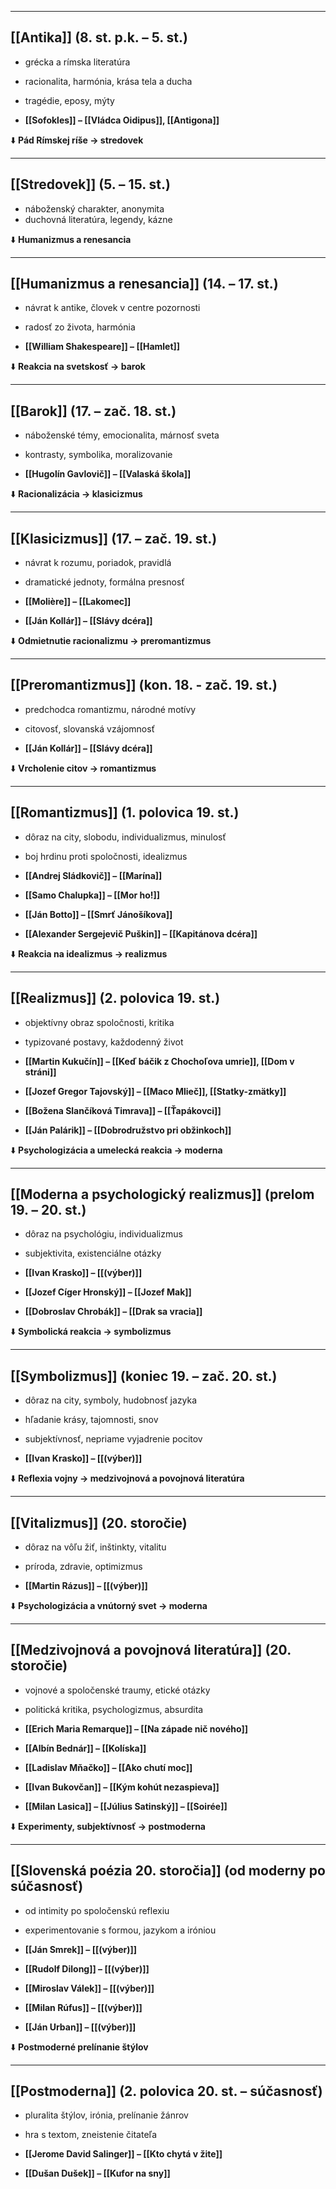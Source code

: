 
---

## [[Antika]] (8. st. p.k. – 5. st.)
- grécka a rímska literatúra
- racionalita, harmónia, krása tela a ducha
- tragédie, eposy, mýty

- **[[Sofokles]] – [[Vládca Oidipus]], [[Antigona]]**

⬇️ **Pád Rímskej ríše → stredovek**

---

## [[Stredovek]] (5. – 15. st.)
- náboženský charakter, anonymita
- duchovná literatúra, legendy, kázne

⬇️ **Humanizmus a renesancia**

---

## [[Humanizmus a renesancia]] (14. – 17. st.)
- návrat k antike, človek v centre pozornosti
- radosť zo života, harmónia

- **[[William Shakespeare]] – [[Hamlet]]**

⬇️ **Reakcia na svetskosť → barok**

---

## [[Barok]] (17. – zač. 18. st.)
- náboženské témy, emocionalita, márnosť sveta
- kontrasty, symbolika, moralizovanie

- **[[Hugolín Gavlovič]] – [[Valaská škola]]**

⬇️ **Racionalizácia → klasicizmus**

---

## [[Klasicizmus]] (17. – zač. 19. st.)
- návrat k rozumu, poriadok, pravidlá
- dramatické jednoty, formálna presnosť

- **[[Molière]] – [[Lakomec]]**
- **[[Ján Kollár]] – [[Slávy dcéra]]**

⬇️ **Odmietnutie racionalizmu → preromantizmus**

---

## [[Preromantizmus]] (kon. 18. - zač. 19. st.)
- predchodca romantizmu, národné motívy
- citovosť, slovanská vzájomnosť

- **[[Ján Kollár]] – [[Slávy dcéra]]**

⬇️ **Vrcholenie citov → romantizmus**

---

## [[Romantizmus]] (1. polovica 19. st.)
- dôraz na city, slobodu, individualizmus, minulosť
- boj hrdinu proti spoločnosti, idealizmus

- **[[Andrej Sládkovič]] – [[Marína]]**
- **[[Samo Chalupka]] – [[Mor ho!]]**
- **[[Ján Botto]] – [[Smrť Jánošíkova]]**
- **[[Alexander Sergejevič Puškin]] – [[Kapitánova dcéra]]**

⬇️ **Reakcia na idealizmus → realizmus**

---

## [[Realizmus]] (2. polovica 19. st.)
- objektívny obraz spoločnosti, kritika
- typizované postavy, každodenný život

- **[[Martin Kukučín]] – [[Keď báčik z Chochoľova umrie]], [[Dom v stráni]]**
- **[[Jozef Gregor Tajovský]] – [[Maco Mlieč]], [[Statky-zmätky]]**
- **[[Božena Slančíková Timrava]] – [[Ťapákovci]]**
- **[[Ján Palárik]] – [[Dobrodružstvo pri obžinkoch]]**

⬇️ **Psychologizácia a umelecká reakcia → moderna**

---

## [[Moderna a psychologický realizmus]] (prelom 19. – 20. st.)
- dôraz na psychológiu, individualizmus
- subjektivita, existenciálne otázky

- **[[Ivan Krasko]] – [[(výber)]]**
- **[[Jozef Cíger Hronský]] – [[Jozef Mak]]**
- **[[Dobroslav Chrobák]] – [[Drak sa vracia]]**

⬇️ **Symbolická reakcia → symbolizmus**

---

## [[Symbolizmus]] (koniec 19. – zač. 20. st.)
- dôraz na city, symboly, hudobnosť jazyka
- hľadanie krásy, tajomnosti, snov
- subjektívnosť, nepriame vyjadrenie pocitov

- **[[Ivan Krasko]] – [[(výber)]]**

⬇️ **Reflexia vojny → medzivojnová a povojnová literatúra**

---

## [[Vitalizmus]] (20. storočie)
- dôraz na vôľu žiť, inštinkty, vitalitu
- príroda, zdravie, optimizmus

- **[[Martin Rázus]] – [[(výber)]]**

⬇️ **Psychologizácia a vnútorný svet → moderna**

---

## [[Medzivojnová a povojnová literatúra]] (20. storočie)
- vojnové a spoločenské traumy, etické otázky
- politická kritika, psychologizmus, absurdita

- **[[Erich Maria Remarque]] – [[Na západe nič nového]]**
- **[[Albín Bednár]] – [[Kolíska]]**
- **[[Ladislav Mňačko]] – [[Ako chutí moc]]**
- **[[Ivan Bukovčan]] – [[Kým kohút nezaspieva]]**
- **[[Milan Lasica]] – [[Július Satinský]] – [[Soirée]]**

⬇️ **Experimenty, subjektívnosť → postmoderna**

---

## [[Slovenská poézia 20. storočia]] (od moderny po súčasnosť)
- od intimity po spoločenskú reflexiu
- experimentovanie s formou, jazykom a iróniou

- **[[Ján Smrek]] – [[(výber)]]**
- **[[Rudolf Dilong]] – [[(výber)]]**
- **[[Miroslav Válek]] – [[(výber)]]**
- **[[Milan Rúfus]] – [[(výber)]]**
- **[[Ján Urban]] – [[(výber)]]**

⬇️ **Postmoderné prelínanie štýlov**

---

## [[Postmoderna]] (2. polovica 20. st. – súčasnosť)
- pluralita štýlov, irónia, prelínanie žánrov
- hra s textom, zneistenie čitateľa

- **[[Jerome David Salinger]] – [[Kto chytá v žite]]**
- **[[Dušan Dušek]] – [[Kufor na sny]]**

